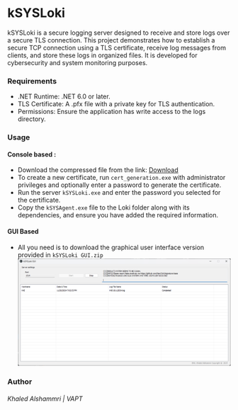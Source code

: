 # kSYSLoki
kSYSLoki is a secure logging server designed to receive and store logs over a secure TLS connection. This project demonstrates how to establish a secure TCP connection using a TLS certificate, receive log messages 
from clients, and store these logs in organized files. It is developed for cybersecurity and system monitoring purposes.


### Requirements

* .NET Runtime: .NET 6.0 or later.
* TLS Certificate: A .pfx file with a private key for TLS authentication.
* Permissions: Ensure the application has write access to the logs directory.

### Usage 

#### Console based :
- Download the compressed file from the link: [Download](https://github.com/ik0z/kSYSLoki/archive/refs/heads/main.zip)
- To create a new certificate, run ```cert_generation.exe``` with administrator privileges and optionally enter a password to generate the certificate.
- Run the server ```kSYSLoki.exe``` and enter the password you selected for the certificate.
- Copy the ```kSYSAgent.exe``` file to the Loki folder along with its dependencies, and ensure you have added the required information.

#### GUI Based 
- All you need is to download the graphical user interface version provided in ```kSYSLoki GUI.zip```
![alt text](https://github.com/ik0z/kSYSLoki/blob/main/GUI.png?raw=true)


### Author
######   Khaled Alshammri | VAPT 
